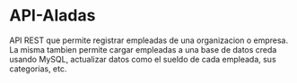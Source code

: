 # API-Aladas
API REST que permite registrar empleadas de una organizacion o empresa.
La misma tambien permite cargar empleadas a una base de datos creda usando MySQL, actualizar datos como el sueldo de cada empleada, sus categorias, etc.
